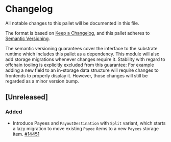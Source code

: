 # Changelog

All notable changes to this pallet will be documented in this file.

The format is based on [Keep a Changelog](https://keepachangelog.com/en/1.0.0/),
and this pallet adheres to [Semantic Versioning](https://semver.org/spec/v2.0.0.html).

The semantic versioning guarantees cover the interface to the substrate runtime which
includes this pallet as a dependency. This module will also add storage migrations whenever
changes require it. Stability with regard to offchain tooling is explicitly excluded from
this guarantee: For example adding a new field to an in-storage data structure will require
changes to frontends to properly display it. However, those changes will still be regarded
as a minor version bump.

## [Unreleased]

### Added

-  Introduce Payees and `PayoutDestination` with `Split` variant, which starts a lazy migration to move existing `Payee` items to a new `Payees` storage item.
[#14451](https://github.com/paritytech/substrate/pull/14451)